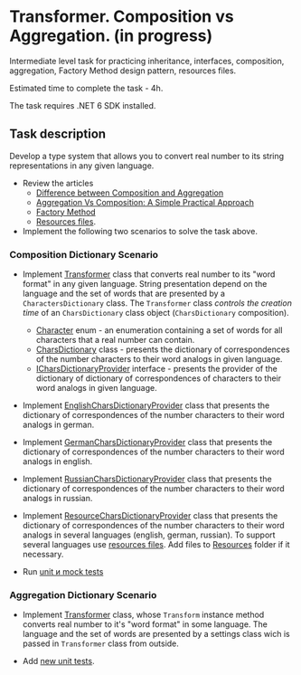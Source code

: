 # Transformer. Composition vs Aggregation. (in progress)

Intermediate level task for practicing inheritance, interfaces, composition, aggregation, Factory Method design pattern, resources files.

Estimated time to complete the task - 4h.

The task requires .NET 6 SDK installed.

## Task description

Develop a type system that allows you to convert real number to its string representations in any given language.

- Review the articles
    - [Difference between Composition and Aggregation](https://www.c-sharpcorner.com/article/difference-between-composition-and-aggregation/)
    - [Aggregation Vs Composition: A Simple Practical Approach](https://www.c-sharpcorner.com/UploadFile/97fc7a/aggregation-vs-composition-a-simple-practical-approach/)
    - [Factory Method](https://refactoring.guru/design-patterns/factory-method)
    - [Resources files](https://docs.microsoft.com/en-us/dotnet/core/extensions/work-with-resx-files-programmatically).
- Implement the following two scenarios to solve the  task above.

### Composition Dictionary Scenario

- Implement [Transformer](TransformerDictionaryComposition/Transformer) class that converts real number to its "word format" in any given language. String presentation depend on the language and the set of words that are presented by a `СharactersDictionary` class. The `Transformer` class _controls the creation time_ of an `CharsDictionary` class object (`CharsDictionary` composition).

    - [Сharacter](TransformerDictionaryComposition/Сharacter) enum - an enumeration containing a set of words for all characters that a real number can contain.
    - [CharsDictionary](TransformerDictionaryComposition/CharsDictionary) class - presents the dictionary of correspondences of the number characters to their word analogs in given language. 
    - [ICharsDictionaryProvider](TransformerDictionaryComposition/ICharsDictionaryProvider) interface - presents the provider of the dictionary of dictionary of correspondences of characters to their word analogs in given language.

- Implement [EnglishCharsDictionaryProvider](GermanDictionaryProvider/EnglishCharsDictionaryProvider) class that presents the dictionary of correspondences of the number characters to their word analogs in german.

- Implement [GermanCharsDictionaryProvider](EnglishDictionaryProvider/GermanCharsDictionaryProvider) class that presents the dictionary of correspondences of the number characters to their word analogs in english.

- Implement [RussianCharsDictionaryProvider](RussianDictionaryProvider/RussianCharsDictionaryProvider) class that presents the dictionary of correspondences of the number characters to their word analogs in russian.

- Implement [ResourceCharsDictionaryProvider](ResourcesDictionaryProvider/ResourceCharsDictionaryProvider) class that presents the dictionary of correspondences of the number characters to their word analogs in several languages (english, german, russian). To support several languages use [resources files](https://docs.microsoft.com/en-us/dotnet/core/extensions/work-with-resx-files-programmatically). Add files to [Resources](ResourcesDictionaryProvider/Resources) folder if it necessary.

- Run [unit и mock tests]((/Transformer.Tests/TransformerCompositionTests.cs).)

### Aggregation Dictionary Scenario

- Implement [Transformer](/TransformerDictionaryAggregarion/Transformer.cs#L6[](url)) class, whose `Transform` instance method converts real number to it's "word format" in some language. The language and the set of words are presented by a settings class wich is passed in `Transformer` class from outside.

- Add [new unit tests](/Transformer.Tests/TransformerAggregationTests.cs).

